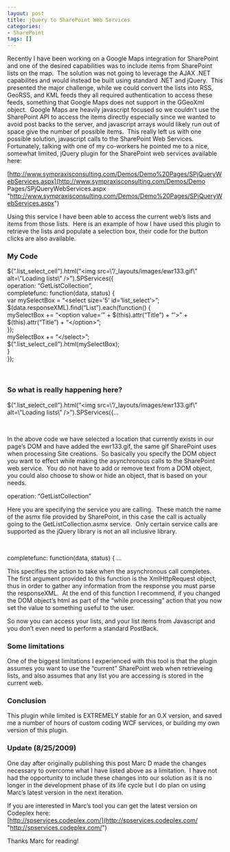```yaml
---
layout: post
title: jQuery to SharePoint Web Services
categories:
- SharePoint
tags: []
---
```

Recently I have been working on a Google Maps integration for SharePoint and one of the desired capabilities was to include items from SharePoint lists on the map.&nbsp; The solution was not going to leverage the AJAX .NET capabilites and would instead be built using standard .NET and jQuery.&nbsp; This presented the major challenge, while we could convert the lists into RSS, GeoRSS, and KML feeds they all required authentication to access these feeds, something that Google Maps does not support in the GGeoXml object.&nbsp; Google Maps are heavily javascript focused so we couldn’t use the SharePoint API to access the items directly especially since we wanted to avoid post backs to the server, and javascript arrays would likely run out of space give the number of possible items.&nbsp; This really left us with one possible solution, javascript calls to the SharePoint Web Services.&nbsp; Fortunately, talking with one of my co-workers he pointed me to a nice, somewhat limited, jQuery plugin for the SharePoint web services available here:

[http://www.sympraxisconsulting.com/Demos/Demo%20Pages/SPjQueryWebServices.aspx](http://www.sympraxisconsulting.com/Demos/Demo Pages/SPjQueryWebServices.aspx "http://www.sympraxisconsulting.com/Demos/Demo%20Pages/SPjQueryWebServices.aspx")

Using this service I have been able to access the current web’s lists and items from those lists.&nbsp; Here is an example of how I have used this plugin to retrieve the lists and populate a selection box, their code for the button clicks are also available.

### My Code

$(“.list\_select\_cell”).html(“\<img src=\”/\_layouts/images/ewr133.gif\” alt=\”Loading lists\” /\>”).SPServices({  
operation: “GetListCollection”,  
completefunc: function(data, status) {  
var mySelectBox = “\<select size=’5’ id=’list\_select’\>”;  
$(data.responseXML).find(“List”).each(function() {  
mySelectBox += “\<option value=’” + $(this).attr(“Title”) + “’\>” + $(this).attr(“Title”) + “\</option\>”;  
});  
mySelectBox += “\</select\>”;  
$(“.list\_select\_cell”).html(mySelectBox);  
}  
});

&nbsp;

### So what is really happening here?

$(“.list\_select\_cell”).html(“\<img src=\”/\_layouts/images/ewr133.gif\” alt=\”Loading lists\” /\>”).SPServices({…

&nbsp;

In the above code we have selected a location that currently exists in our page’s DOM and have added the ewr133.gif, the same gif SharePoint uses when processing Site creations.&nbsp; So basically you specify the DOM object you want to effect while making the asynchronous calls to the SharePoint web service.&nbsp; You do not have to add or remove text from a DOM object, you could also choose to show or hide an object, that is based on your needs.

operation: “GetListCollection”

Here you are specifying the service you are calling.&nbsp; These match the name of the asmx file provided by SharePoint, in this case the call is actually going to the GetListCollection.asmx service.&nbsp; Only certain service calls are supported as the jQuery library is not an all inclusive library.

&nbsp;

completefunc: function(data, status) { …

This specifies the action to take when the asynchronous call completes.&nbsp; The first argument provided to this function is the XmlHttpRequest object, thus in order to gather any information from the response you must parse the responseXML.&nbsp; At the end of this function I recommend, if you changed the DOM object’s html as part of the “while processing” action that you now set the value to something useful to the user.

So now you can access your lists, and your list items from Javascript and you don’t even need to perform a standard PostBack.

### Some limitations

One of the biggest limitations I experienced with this tool is that the plugin assumes you want to use the “current” SharePoint web when retrieveing lists, and also assumes that any list you are accessing is stored in the current web.

### Conclusion

This plugin while limited is EXTREMELY stable for an 0.X version, and saved me a number of hours of custom coding WCF services, or building my own version of this plugin.

### Update (8/25/2009)

One day after originally publishing this post Marc D made the changes necessary to overcome what I have listed above as a limitation.&nbsp; I have not had the opportunity to include these changes into our solution as it is no longer in the development phase of its life cycle but I do plan on using Marc’s latest version in the next iteration.

If you are interested in Marc’s tool you can get the latest version on Codeplex here:  
[http://spservices.codeplex.com/](http://spservices.codeplex.com/ "http://spservices.codeplex.com/")

Thanks Marc for reading!

